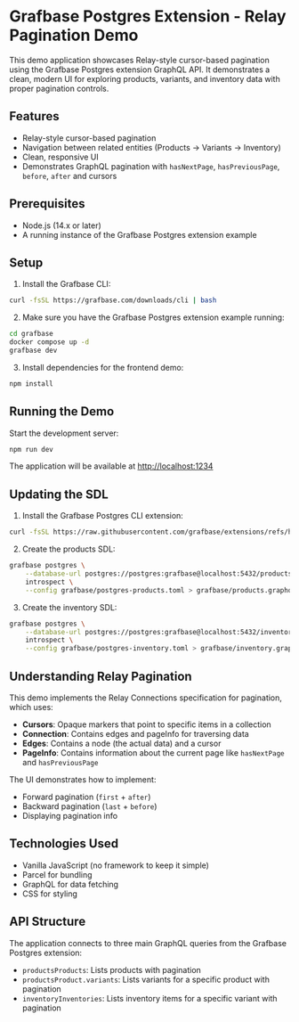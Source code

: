 # Grafbase Postgres Extension - Relay Pagination Demo

This demo application showcases Relay-style cursor-based pagination using the Grafbase Postgres extension GraphQL API. It demonstrates a clean, modern UI for exploring products, variants, and inventory data with proper pagination controls.

## Features

- Relay-style cursor-based pagination
- Navigation between related entities (Products → Variants → Inventory)
- Clean, responsive UI
- Demonstrates GraphQL pagination with `hasNextPage`, `hasPreviousPage`, `before`, `after` and cursors

## Prerequisites

- Node.js (14.x or later)
- A running instance of the Grafbase Postgres extension example

## Setup

1. Install the Grafbase CLI:

```bash
curl -fsSL https://grafbase.com/downloads/cli | bash
```

2. Make sure you have the Grafbase Postgres extension example running:

```bash
cd grafbase
docker compose up -d
grafbase dev
```

3. Install dependencies for the frontend demo:

```bash
npm install
```

## Running the Demo

Start the development server:

```bash
npm run dev
```

The application will be available at [http://localhost:1234](http://localhost:1234)

## Updating the SDL

1. Install the Grafbase Postgres CLI extension:

```bash
curl -fsSL https://raw.githubusercontent.com/grafbase/extensions/refs/heads/main/cli/postgres/install.sh | bash
```

2. Create the products SDL:

```bash
grafbase postgres \
    --database-url postgres://postgres:grafbase@localhost:5432/products \
    introspect \
    --config grafbase/postgres-products.toml > grafbase/products.graphql
```

3. Create the inventory SDL:

```bash
grafbase postgres \
    --database-url postgres://postgres:grafbase@localhost:5432/inventory \
    introspect \
    --config grafbase/postgres-inventory.toml > grafbase/inventory.graphql
```

## Understanding Relay Pagination

This demo implements the Relay Connections specification for pagination, which uses:

- **Cursors**: Opaque markers that point to specific items in a collection
- **Connection**: Contains edges and pageInfo for traversing data
- **Edges**: Contains a node (the actual data) and a cursor
- **PageInfo**: Contains information about the current page like `hasNextPage` and `hasPreviousPage`

The UI demonstrates how to implement:

- Forward pagination (`first` + `after`)
- Backward pagination (`last` + `before`)
- Displaying pagination info

## Technologies Used

- Vanilla JavaScript (no framework to keep it simple)
- Parcel for bundling
- GraphQL for data fetching
- CSS for styling

## API Structure

The application connects to three main GraphQL queries from the Grafbase Postgres extension:

- `productsProducts`: Lists products with pagination
- `productsProduct.variants`: Lists variants for a specific product with pagination
- `inventoryInventories`: Lists inventory items for a specific variant with pagination
